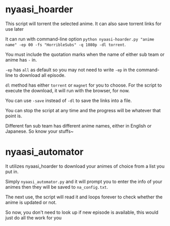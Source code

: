 # nyaasi_hoarder

This script will torrent the selected anime. It can also save torrent links for use later

It can run with command-line option `python nyaasi-hoarder.py "anime name" -ep 00 -fs "HorribleSubs" -q 1080p -dl torrent`.

You must include the quotation marks when the name of either sub team or anime has `-` in.

`-ep` has `all` as default so you may not need to write `-ep` in the command-line to download all episode.

`dl` method has either `torrent` or `magnet` for you to choose. For the script to execute the download, it will run with the browser, for now.

You can use `-save` instead of `-dl` to save the links into a file.

You can stop the script at any time and the progress will be whatever that point is.

Different fan sub team has different anime names, either in English or Japanese. So know your stuffs~

# nyaasi_automator

It utilizes nyaasi_hoarder to download your animes of choice from a list you put in.

Simply `nyaasi_automator.py` and it will prompt you to enter the info of your animes then they will be saved to `na_config.txt`.

The next use, the script will read it and loops forever to check whether the anime is updated or not. 

So now, you don't need to look up if new episode is available, this would just do all the work for you
